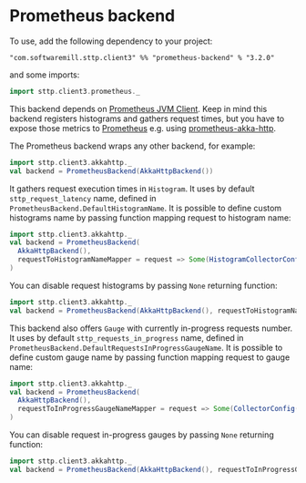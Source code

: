 # Prometheus backend

To use, add the following dependency to your project:

```
"com.softwaremill.sttp.client3" %% "prometheus-backend" % "3.2.0"
```

and some imports:

```scala
import sttp.client3.prometheus._
```

This backend depends on [Prometheus JVM Client](https://github.com/prometheus/client_java). Keep in mind this backend registers histograms and gathers request times, but you have to expose those metrics to [Prometheus](https://prometheus.io/) e.g. using [prometheus-akka-http](https://github.com/lonelyplanet/prometheus-akka-http).

The Prometheus backend wraps any other backend, for example:

```scala
import sttp.client3.akkahttp._
val backend = PrometheusBackend(AkkaHttpBackend())
```

It gathers request execution times in `Histogram`. It uses by default `sttp_request_latency` name, defined in `PrometheusBackend.DefaultHistogramName`. It is possible to define custom histograms name by passing function mapping request to histogram name:

```scala
import sttp.client3.akkahttp._
val backend = PrometheusBackend(
  AkkaHttpBackend(), 
  requestToHistogramNameMapper = request => Some(HistogramCollectorConfig(request.uri.host.getOrElse("example.com")))
)
```

You can disable request histograms by passing `None` returning function:

```scala
import sttp.client3.akkahttp._
val backend = PrometheusBackend(AkkaHttpBackend(), requestToHistogramNameMapper = _ => None)
```

This backend also offers `Gauge` with currently in-progress requests number. It uses by default `sttp_requests_in_progress` name, defined in `PrometheusBackend.DefaultRequestsInProgressGaugeName`. It is possible to define custom gauge name by passing function mapping request to gauge name:

```scala
import sttp.client3.akkahttp._
val backend = PrometheusBackend(
  AkkaHttpBackend(), 
  requestToInProgressGaugeNameMapper = request => Some(CollectorConfig(request.uri.host.getOrElse("example.com")))
)
```

You can disable request in-progress gauges by passing `None` returning function:

```scala
import sttp.client3.akkahttp._
val backend = PrometheusBackend(AkkaHttpBackend(), requestToInProgressGaugeNameMapper = _ => None)
```
